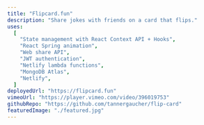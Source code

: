 ```yaml
---
title: "Flipcard.fun"
description: "Share jokes with friends on a card that flips."
uses:
  [
    "State management with React Context API + Hooks",
    "React Spring animation",
    "Web share API",
    "JWT authentication",
    "Netlify lambda functions",
    "MongoDB Atlas",
    "Netlify",
  ]
deployedUrl: "https://flipcard.fun"
vimeoUrl: "https://player.vimeo.com/video/396019753"
githubRepo: "https://github.com/tannergaucher/flip-card"
featuredImage: "./featured.jpg"
---
```

